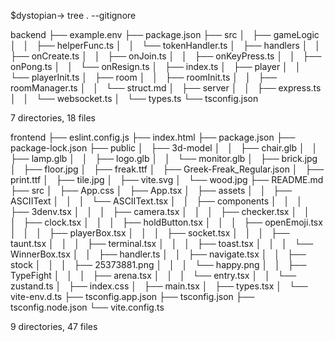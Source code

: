 $dystopian-> tree . --gitignore

backend
├── example.env
├── package.json
├── src
│   ├── gameLogic
│   │   ├── helperFunc.ts
│   │   └── tokenHandler.ts
│   ├── handlers
│   │   ├── onCreate.ts
│   │   ├── onJoin.ts
│   │   ├── onKeyPress.ts
│   │   ├── onPong.ts
│   │   └── onResign.ts
│   ├── index.ts
│   ├── player
│   │   └── playerInit.ts
│   ├── room
│   │   ├── roomInit.ts
│   │   ├── roomManager.ts
│   │   └── struct.md
│   ├── server
│   │   ├── express.ts
│   │   └── websocket.ts
│   └── types.ts
└── tsconfig.json

7 directories, 18 files





frontend
├── eslint.config.js
├── index.html
├── package.json
├── package-lock.json
├── public
│   ├── 3d-model
│   │   ├── chair.glb
│   │   ├── lamp.glb
│   │   ├── logo.glb
│   │   └── monitor.glb
│   ├── brick.jpg
│   ├── floor.jpg
│   ├── freak.ttf
│   ├── Greek-Freak_Regular.json
│   ├── print.ttf
│   ├── tile.jpg
│   ├── vite.svg
│   └── wood.jpg
├── README.md
├── src
│   ├── App.css
│   ├── App.tsx
│   ├── assets
│   │   ├── ASCIIText
│   │   │   └── ASCIIText.tsx
│   │   ├── components
│   │   │   ├── 3denv.tsx
│   │   │   ├── camera.tsx
│   │   │   ├── checker.tsx
│   │   │   ├── clock.tsx
│   │   │   ├──  holdButton.tsx
│   │   │   ├──  openEmoji.tsx
│   │   │   ├── playerBox.tsx
│   │   │   ├── socket.tsx
│   │   │   ├──  taunt.tsx
│   │   │   ├── terminal.tsx
│   │   │   ├── toast.tsx
│   │   │   └── WinnerBox.tsx
│   │   ├── handler.ts
│   │   ├── navigate.tsx
│   │   ├── stock
│   │   │   ├── 25373881.png
│   │   │   └── happy.png
│   │   ├── TypeFight
│   │   │   ├── arena.tsx
│   │   │   └── entry.tsx
│   │   └── zustand.ts
│   ├── index.css
│   ├── main.tsx
│   ├── types.tsx
│   └── vite-env.d.ts
├── tsconfig.app.json
├── tsconfig.json
├── tsconfig.node.json
└── vite.config.ts

9 directories, 47 files
